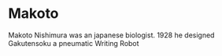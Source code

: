 # Makoto

Makoto Nishimura was an japanese biologist. 1928 he designed Gakutensoku a pneumatic Writing Robot
